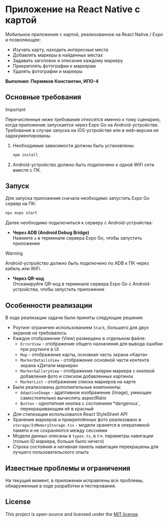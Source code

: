 # Приложение на React Native с картой

Мобильное приложение с картой, реализованное на React Native / Expo и позволяющее:
- Изучать карту, находить интересные места
- Добавлять маркеры в найденных местах
- Задавать заголовок и описание каждому маркеру
- Прикреплять фотографии к маркерам
- Удалять фотографии и маркеры

**Выполнил: Пермяков Константин, ИПО-4**

## Основные требования

> [!IMPORTANT]
> Перечисленные ниже требования относятся именно к тому сценарию, когда приложение запускается через Expo Go на Android-устройстве.
> Требования в случае запуска на iOS-устройстве или в web-версии не задокументированы.

1. Необходимые зависимости должны быть установлены:
   ```bash
   npm install
   ```
2. Android-устройство должно быть подключено к одной WiFi сети вместе с ПК.

## Запуск

Для запуска приложения сначала необходимо запустить Expo Go сервер на ПК:
```bash
npx expo start
```

Далее необходимо подключиться к серверу с Android-устройства:
- **Через ADB (Android Debug Bridge)**<br>
  Нажмите `a` в терминале сервера Expo Go, чтобы запустить приложение
> [!WARNING]
> Android-устройство должно быть подключено по ADB к ПК через кабель или WiFi.
- **Через QR-код**<br>
  Отсканируйте QR-код в терминале сервера Expo Go с Android-устройства, чтобы запустить приложение

## Особенности реализации

В ходе реализации задачи были приняты следующие решения:
- Роутинг ограничен использованием `Stack`, большего для двух экранов не требовалось
- Каждое отображение (View) размещено в отдельном файле:
  - `ErrorView` - отображение общего назначения для вывода ошибки при роутинге в UI
  - `Map` - отображение карты, основная часть экрана «‎Карта»
  - `MarkerDetailsView` - отображение основной части контента экрана «‎Детали маркера»
  - `MarkerGalleryView` - отображение галереи маркера с кнопкой добавления фото и списком добавленных картинок
  - `MarkerList` - отображение списка маркеров на карте
- Были реализованы дополнительные компоненты:
  - `AdaptiveImage` - адаптивное изображение (Image), умеющее самостоятельно вычислять aspectRatio
  - `Button` - однотипная кнопка с состоянием *dangerous`, перекрашивающим её в красный
- Для стилизации использовался React StyleSheet API
- Хранение маркеров и прикреплённых фото реализовано в `storage/InMemoryStorage.tsx` - модели хранятся в оперативной памяти и не сохраняются между сессиями
- Модели данных описаны в `types.ts`, в т.ч. параметры навигации (только ID маркера, больше было нечего)
- Строка состояния и нативная панель навигации перекрашены для лучшего пользовательского опыта

## Известные проблемы и ограничения

На текущий момент, в приложении исправлены все проблемы, обнаруженные в ходе разработки и тестирования.

## License

This project is open-source and licensed under the [MIT license](/LICENSE).
